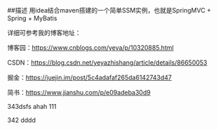 ##描述
用idea结合maven搭建的一个简单SSM实例，也就是SpringMVC + Spring + MyBatis

详细可参考我的博客地址：

博客园：https://www.cnblogs.com/yeya/p/10320885.html

CSDN：https://blog.csdn.net/yeyazhishang/article/details/86650053

掘金：https://juejin.im/post/5c4adafaf265da6142743d47

简书：https://www.jianshu.com/p/e09adeba30d9




343dsfs
ahah
111

342
dddd

